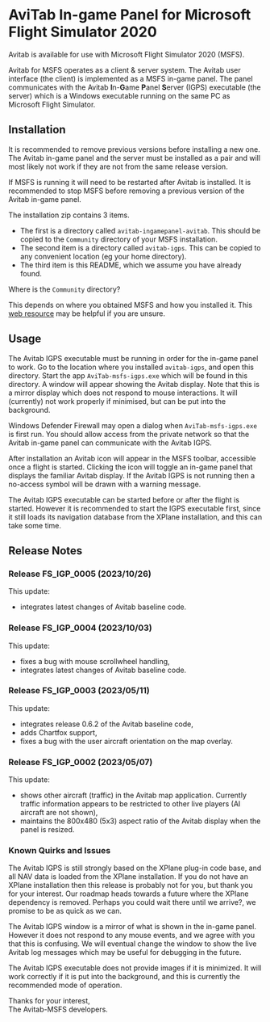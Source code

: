 # AviTab In-game Panel for Microsoft Flight Simulator 2020

Avitab is available for use with Microsoft Flight Simulator 2020 (MSFS).

Avitab for MSFS operates as a client & server system.
The Avitab user interface (the client) is implemented as a MSFS in-game panel.
The panel communicates with the Avitab **I**n-**G**ame **P**anel **S**erver (IGPS) executable (the server)
which is a Windows executable running on the same PC as Microsoft Flight Simulator.

## Installation

It is recommended to remove previous versions before installing a new one.
The Avitab in-game panel and the server must be installed as a pair
and will most likely not work if they are not from the same release version.

If MSFS is running it will need to be restarted after Avitab is installed.
It is recommended to stop MSFS before removing a previous version of the Avitab in-game panel.

The installation zip contains 3 items.
- The first is a directory called ``avitab-ingamepanel-avitab``.
This should be copied to the ``Community`` directory of your MSFS installation.
- The second item is a directory called ``avitab-igps``.
This can be copied to any convenient location (eg your home directory).
- The third item is this README, which we assume you have already found.

Where is the ``Community`` directory?

This depends on where you obtained MSFS and how you installed it.
This [web resource](https://helpdesk.aerosoft.com/hc/en-gb/articles/5023507568925-How-to-locate-the-Community-folder-in-Microsoft-Flight-Simulator)
may be helpful if you are unsure.

## Usage

The Avitab IGPS executable must be running in order for the in-game panel to work.
Go to the location where you installed ``avitab-igps``, and open this directory.
Start the app ``AviTab-msfs-igps.exe`` which will be found in this directory.
A window will appear showing the Avitab display.
Note that this is a mirror display which does not respond to mouse interactions.
It will (currently) not work properly if minimised, but can be put into the background.

Windows Defender Firewall may open a dialog when ``AviTab-msfs-igps.exe`` is first run.
You should allow access from the private network so that the Avitab in-game panel can communicate with the Avitab IGPS.

After installation an Avitab icon will appear in the MSFS toolbar, accessible once a flight is started.
Clicking the icon will toggle an in-game panel that displays the familiar Avitab display.
If the Avitab IGPS is not running then a no-access symbol will be drawn with a warning message.

The Avitab IGPS executable can be started before or after the flight is started.
However it is recommended to start the IGPS executable first, since it still loads its navigation database
from the XPlane installation, and this can take some time.

## Release Notes

### Release FS_IGP_0005 (2023/10/26)

This update:
- integrates latest changes of Avitab baseline code.

### Release FS_IGP_0004 (2023/10/03)

This update:
- fixes a bug with mouse scrollwheel handling,
- integrates latest changes of Avitab baseline code.

### Release FS_IGP_0003 (2023/05/11)

This update:
- integrates release 0.6.2 of the Avitab baseline code,
- adds Chartfox support,
- fixes a bug with the user aircraft orientation on the map overlay.

### Release FS_IGP_0002 (2023/05/07)

This update:
- shows other aircraft (traffic) in the Avitab map application.
Currently traffic information appears to be restricted to other live players (AI aircraft are not shown),
- maintains the 800x480 (5x3) aspect ratio of the Avitab display when the panel is resized.

### Known Quirks and Issues

The Avitab IGPS is still strongly based on the XPlane plug-in code base,
and all NAV data is loaded from the XPlane installation.
If you do not have an XPlane installation then this release is probably not for you, but thank you for your interest.
Our roadmap heads towards a future where the XPlane dependency is removed.
Perhaps you could wait there until we arrive?, we promise to be as quick as we can.

The Avitab IGPS window is a mirror of what is shown in the in-game panel.
However it does not respond to any mouse events, and we agree with you that this is confusing.
We will eventual change the window to show the live Avitab log messages which may be useful for debugging in the future.

The Avitab IGPS executable does not provide images if it is minimized.
It will work correctly if it is put into the background, and this is currently the recommended mode of operation.

Thanks for your interest,  
The Avitab-MSFS developers.

